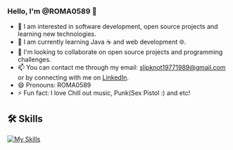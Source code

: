 ### Hello, I'm @ROMA0589 👋

- 👀 I am interested in software development, open source projects and learning new technologies.
- 🌱 I am currently learning Java ☕ and web development 🌐.
- 💞️ I'm looking to collaborate on open source projects and programming challenges.
- 📫 You can contact me through my email: slipknot19771989@gmail.com or by connecting with me on [LinkedIn](https://www.linkedin.com/in/roma0589/).
- 😄 Pronouns: ROMA0589
- ⚡ Fun fact: I love Chill out music, Punk(Sex Pistol :) and etc!

## 🛠 Skills
[![My Skills](https://skillicons.dev/icons?i=java,python,sql,js,html,css)](https://skillicons.dev)

<!---
ROMA0589/ROMA0589 is a ✨ special ✨ repository because its `README.md` (this file) appears in your GitHub profile.
You can click the preview link to see your changes.
--->
